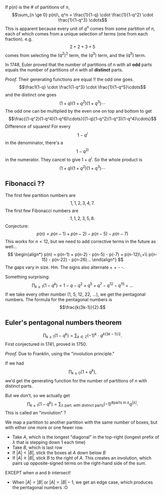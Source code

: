 If $p(n)$ is the # of partitions of $n$,
$$\sum_{n \ge 0} p(n)\, q^n = \frac{1}{1-q} \cdot \frac{1}{1-q^2} \cdot \frac{1}{1-q^3} \cdots$$
This is apparent because every unit of $q^n$ comes from some partition of $n$, each of which comes from a unique selection of terms (one from each fraction). e.g.
$$2 + 2 + 3 + 5$$
comes from selecting the $(q^2)^2$ term, the $(q^3)$ term, and the $(q^5)$ term.

In 1748, Euler proved that the number of partitions of $n$ with all **odd** parts equals the number of partitions of $n$ with all **distinct** parts.

*Proof.* Their generating functions are equal !! the odd one goes
$$\frac1{1-q} \cdot \frac1{1-q^3} \cdot \frac{1}{1-q^5}\cdots$$
and the distinct one goes
$$(1+q)(1+q^2)(1+q^3)\cdots$$
The odd one can be multiplied by the even one on top and bottom to get
$$\frac{(1-q^2)(1-q^4)(1-q^6)\cdots}{(1-q)(1-q^2)(1-q^3)(1-q^4)\cdots}$$
Difference of squares! For every
$$1-q^i$$
in the denominator, there's a
$$1-q^{2i}$$
in the numerator. They cancel to give $1+q^i$. So the whole product is
$$(1+q)(1+q^2)(1+q^3)\cdots$$
## Fibonacci ??
The first few partition numbers are
$$1, 1, 2, 3, 4, 7.$$
The first few Fibonacci numbers are
$$1, 1, 2, 3, 5, 8.$$
Conjecture:
$$p(n)=p(n-1)+p(n-2)-p(n-5)-p(n-7)$$
This works for $n<12$, but we need to add corrective terms in the future as well...
$$
\begin{align*}
p(n) = p(n-1) + p(n-2) - p(n-5) - p(-7) + p(n-12)\,+\\ p(n-15) - p(n-22) - p(n-26)...
\end{align*}
$$
The gaps vary in size. Hm. The signs also alternate + + - -.

Something surprising:
$$\prod_{k \ge 1} (1-q^k) = 1 - q - q^2 + q^5 + q^7 - q^{12} - q^{15} + \dots$$
If we take every other number (1, 5, 12, 22, ...), we get the pentagonal numbers. The formula for the pentagonal numbers is
$$\frac{k(3k-1)}{2}.$$
## Euler's pentagonal numbers theorem
$$\prod_{k \ge 1} (1-q^k) = \sum_{k\in\mathbb{Z}} (-1)^k \cdot q^{k(3k-1)/2}.$$
First conjectured in 1741, proved in 1750.

*Proof.* Due to Franklin, using the "involution principle."

If we had
$$\prod_{k \ge 0} (1+q^k),$$
we'd get the generating function for the number of partitions of $n$ with distinct parts.

But we don't, so we actually get
$$ \prod_{k\ge1} (1-q^k) = \sum_{\lambda\text{ part. with distinct parts}} (-1)^{\text{\# parts in }\lambda} q^{|\lambda|}.$$
This is called an "involution" ?

We map a partition to another partition with the same number of boxes, but with either one more or one fewer row.
- Take $A$, which is the longest "diagonal" in the top-right (longest prefix of $\lambda$ that is stepping down 1 each time)
- Take $B$, which is last row
- If $|A| < |B|$, stick the boxes at $A$ down below $B$
- If $|A| \ge |B|$, stick $B$ to the right of $A$.
This creates an involution, which pairs up opposite-signed terms on the right-hand side of the sum.

EXCEPT when $a$ and $b$ intersect!
- When $|A| = |B|$ or $|A| = |B|-1$, we get an edge case, which produces the pentagonal numbers :O